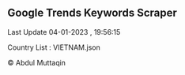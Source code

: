 

## Google Trends Keywords Scraper 
 
Last Update 04-01-2023 , 19:56:15

Country List :
VIETNAM.json



© Abdul Muttaqin 
